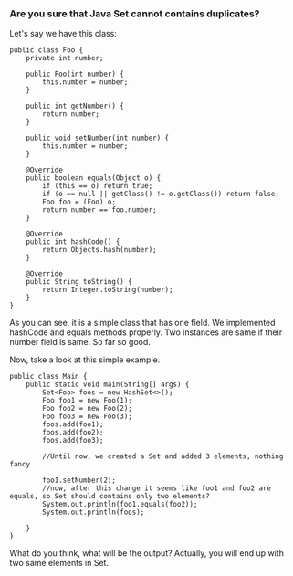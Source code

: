 
### Are you sure that Java Set cannot contains duplicates?

Let's say we have this class:

```
public class Foo {
    private int number;

    public Foo(int number) {
        this.number = number;
    }
    
    public int getNumber() {
        return number;
    }

    public void setNumber(int number) {
        this.number = number;
    }

    @Override
    public boolean equals(Object o) {
        if (this == o) return true;
        if (o == null || getClass() != o.getClass()) return false;
        Foo foo = (Foo) o;
        return number == foo.number;
    }

    @Override
    public int hashCode() {
        return Objects.hash(number);
    }
    
    @Override
    public String toString() {
        return Integer.toString(number);
    }
}
```

As you can see, it is a simple class that has one field. We implemented hashCode and equals methods properly. Two instances are same if their number field is same. So far so good.

Now, take a look at this simple example.

```
public class Main {
    public static void main(String[] args) {
        Set<Foo> foos = new HashSet<>();
        Foo foo1 = new Foo(1);
        Foo foo2 = new Foo(2);
        Foo foo3 = new Foo(3);
        foos.add(foo1);
        foos.add(foo2);
        foos.add(foo3);
        
        //Until now, we created a Set and added 3 elements, nothing fancy
        
        foo1.setNumber(2);
        //now, after this change it seems like foo1 and foo2 are equals, so Set should contains only two elements?
        System.out.println(foo1.equals(foo2));
        System.out.println(foos);
        
    }
}
```

What do you think, what will be the output?
Actually, you will end up with two same elements in Set.
